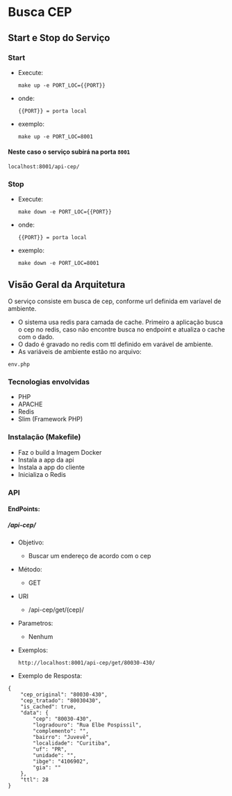 # Busca CEP

## Start e Stop do Serviço

### Start

* Execute:    

	```
	make up -e PORT_LOC={{PORT}}
	```
* onde:    
	
	```
	{{PORT}} = porta local
	```
* exemplo:  
	
	```
	make up -e PORT_LOC=8001
	```

#### Neste caso o serviço subirá na porta ``` 8001 ```

```
localhost:8001/api-cep/
```

### Stop

* Execute: 

	```
	make down -e PORT_LOC={{PORT}}
	```
* onde:
  
	```
	{{PORT}} = porta local
	```
* exemplo:

	```
	make down -e PORT_LOC=8001
	```

## Visão Geral da Arquitetura
O serviço consiste em busca de cep, conforme url definida em varíavel de ambiente.
- O sistema usa redis para camada de cache.  Primeiro a aplicação busca o cep no redis, caso não encontre busca no endpoint e atualiza o cache com o dado.
- O dado é gravado no redis com ttl definido em varável de ambiente.
- As variáveis de ambiente estão no arquivo:
```
env.php
```


### Tecnologias envolvidas
- PHP
- APACHE
- Redis
- Slim (Framework PHP)

### Instalação (Makefile)
- Faz o build a Imagem Docker
- Instala a app da api 
- Instala a app do cliente
- Inicializa o Redis

### API
#### EndPoints:

##### /api-cep/<cep>

- Objetivo:
	
    - Buscar um endereço de acordo com o cep

- Método:
	- GET 
- URI
	- /api-cep/get/(cep)/
- Parametros:
	- Nenhum
- Exemplos:

	```
	http://localhost:8001/api-cep/get/80030-430/
	```
- Exemplo de Resposta:

```
{
    "cep_original": "80030-430",
    "cep_tratado": "80030430",
    "is_cached": true,
    "data": {
        "cep": "80030-430",
        "logradouro": "Rua Elbe Pospissil",
        "complemento": "",
        "bairro": "Juvevê",
        "localidade": "Curitiba",
        "uf": "PR",
        "unidade": "",
        "ibge": "4106902",
        "gia": ""
    },
    "ttl": 28
}

```
 
